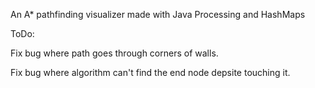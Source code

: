An A* pathfinding visualizer made with Java Processing and HashMaps



ToDo:

Fix bug where path goes through corners of walls.

Fix bug where algorithm can't find the end node depsite touching it.
